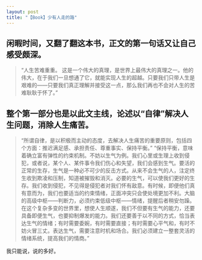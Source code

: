 ```yaml
---
layout: post
title: "【Book】少有人走的路"
---
```


## 闲暇时间，又翻了翻这本书，正文的第一句话又让自己感受颇深。

> “人生苦难重重。
这是一个伟大的真理，是世界上最伟大的真理之一。他的伟大，在于我们一旦想通了它，就能实现人生的超越。只要我们只带人生是艰难的——只要我们真正理解并接受这一点，那么我们再也不会对人生的苦难耿耿于怀了。”

## 整个第一部分也是以此文主线，论述以“自律”解决人生问题，消除人生痛苦。

> “所谓自律，是以积极而主动的态度，去解决人生痛苦的重要原则，包括四个方面：推迟满足感、承担责任、尊重事实、保持平衡。”
“保持平衡，意味着确立富有弹性的约束机制。不妨以生气为例。我们心里或生理上收到侵犯，或者说，某个人、某件事令我们伤心和失望，我们会感到生气。要活的正常的生存，生气是一种必不可少的反击方式。从来不会生气的人，注定终生收到欺凌和压制，知道被摧毁和消灭。必要的生气，可以使我们更好的生存。我们收到侵犯，不见得是侵犯者对我们怀有敌意。有时候，即便他们真有意而为，我们也要适当的约束情绪，正面冲突只会使处境更加不利。大脑的高级中枢——判断力，必须约束低级中枢——情绪，提醒后者稍安勿躁。在这个复杂多变的世界里，想使人生顺遂，我们不但要有生气的能力，还要具备即便生气，也要抑制爆发的能力。我们还要善于以不同的方式，恰当表达生气的情绪；有时需要委婉，有时需要直接；有时需要心平气和，有时不妨火冒三丈。表达生气，需要注意时机和场合。我们必须建立一整套灵活的情绪系统，提高我们的情商。”

我只能说，说的多好。
